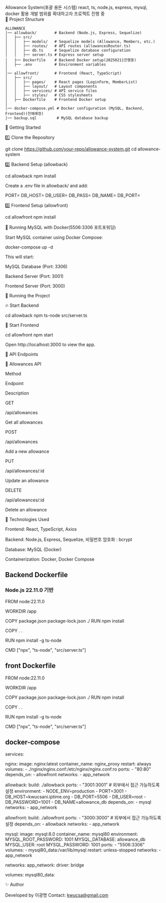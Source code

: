 Allowance System(포괄 용돈 시스템)
react, ts, node.js, express, mysql, docker 활용 개발 범위를 확대하고자 프로젝트 진행 중   
📁 Project Structure
```
ALLOWANCE
│── allowback/        # Backend (Node.js, Express, Sequelize)
│   ├── src/
│   │   ├── models/   # Sequelize models (Allowance, Members, etc.)
│   │   ├── routes/   # API routes (allowancesRouter.ts)
│   │   ├── db.ts     # Sequelize database configuration
│   │   ├── server.ts # Express server setup
│   ├── Dockerfile    # Backend Docker setup(20250211진행중)
│   ├── .env          # Environment variables
│
│── allowfront/       # Frontend (React, TypeScript)
│   ├── src/
│   │   ├── pages/    # React pages (LoginForm, MemberList)
│   │   ├── layout/   # Layout components
│   │   ├── services/ # API service files
│   │   ├── styles/   # CSS stylesheets
│   ├── Dockerfile    # Frontend Docker setup
│
│── docker-compose.yml # Docker configuration (MySQL, Backend, Frontend)(진해예정)
│── backup.sql         # MySQL database backup
```
🚀 Getting Started

1️⃣ Clone the Repository

git clone https://github.com/your-repo/allowance-system.git
cd allowance-system

2️⃣ Backend Setup (allowback)

cd allowback
npm install

Create a .env file in allowback/ and add:

PORT=
DB_HOST=
DB_USER=
DB_PASS=
DB_NAME=
DB_PORT=

3️⃣ Frontend Setup (allowfront)

cd allowfront
npm install

🐳 Running MySQL with Docker(5506:3306 포트포워딩)

Start MySQL container using Docker Compose:

docker-compose up -d

This will start:

MySQL Database (Port: 3306)

Backend Server (Port: 3001)

Frontend Server (Port: 3000)


🏃 Running the Project

🔥 Start Backend

cd allowback
npm ts-node src/server.ts

🎨 Start Frontend

cd allowfront
npm start

Open http://localhost:3000 to view the app.

📌 API Endpoints

📝 Allowances API

Method

Endpoint

Description

GET

/api/allowances

Get all allowances

POST

/api/allowances

Add a new allowance

PUT

/api/allowances/:id

Update an allowance

DELETE

/api/allowances/:id

Delete an allowance

🔗 Technologies Used

Frontend: React, TypeScript, Axios

Backend: Node.js, Express, Sequelize, 비밀번호 암호화 : bcrypt

Database: MySQL (Docker)

Containerization: Docker, Docker Compose

## Backend Dockerfile
### Node.js 22.11.0 기반
FROM node:22.11.0

WORKDIR /app

COPY package.json package-lock.json ./
RUN npm install

COPY . .

RUN npm install -g ts-node

CMD ["npx", "ts-node", "src/server.ts"]

## front Dockerfile

FROM node:22.11.0

WORKDIR /app

COPY package.json package-lock.json ./
RUN npm install

COPY . .

RUN npm install -g ts-node

CMD ["npx", "ts-node", "src/server.ts"]

## docker-compose 
services:

  nginx:
    image: nginx:latest
    container_name: nginx_proxy
    restart: always
    volumes:
      - ./nginx/nginx.conf:/etc/nginx/nginx.conf:ro
    ports:
      - "80:80"
    depends_on:
      - allowfront
    networks:
      - app_network

  allowback:
    build: ./allowback
    ports:
      - "3001:3001"  # 외부에서 접근 가능하도록 설정
    environment:
      - NODE_ENV=production
      - PORT=3001
      - DB_HOST=kwucsani.iptime.org
      - DB_PORT=5506
      - DB_USER=root
      - DB_PASSWORD=1001
      - DB_NAME=allowance_db
    depends_on:
      - mysql
    networks:
      - app_network

  allowfront:
    build: ./allowfront
    ports:
      - "3000:3000"  # 외부에서 접근 가능하도록 설정
    depends_on:
      - allowback
    networks:
      - app_network

  mysql:
    image: mysql:8.0
    container_name: mysql80
    environment:
      MYSQL_ROOT_PASSWORD: 1001
      MYSQL_DATABASE: allowance_db
      MYSQL_USER: root
      MYSQL_PASSWORD: 1001
    ports:
      - "5506:3306"
    volumes:
      - mysql80_data:/var/lib/mysql
    restart: unless-stopped
    networks:
      - app_network

networks:
  app_network:
    driver: bridge

volumes:
  mysql80_data:


✨ Author

Developed by 이광명 Contact: kwucsa@gmail.com



